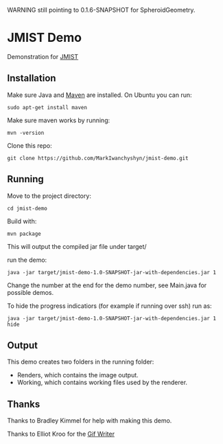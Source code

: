 WARNING still pointing to 0.1.6-SNAPSHOT for SpheroidGeometry.

# JMIST Demo
Demonstration for [JMIST](http://jmist.eandb.ca/)

## Installation

Make sure Java and [Maven](https://maven.apache.org/install.html) are installed.
On Ubuntu you can run:
```
sudo apt-get install maven
```

Make sure maven works by running:
```
mvn -version
```

Clone this repo:
```
git clone https://github.com/MarkIwanchyshyn/jmist-demo.git
```


## Running

Move to the project directory:
```
cd jmist-demo
```

Build with:
```
mvn package
```

This will output the compiled jar file under target/

run the demo:
```
java -jar target/jmist-demo-1.0-SNAPSHOT-jar-with-dependencies.jar 1
```

Change the number at the end for the demo number, see Main.java for possible demos.

To hide the progress indicatiors (for example if running over ssh) run as:
```
java -jar target/jmist-demo-1.0-SNAPSHOT-jar-with-dependencies.jar 1 hide
```


## Output

This demo creates two folders in the running folder:
* Renders, which contains the image output.
* Working, which contains working files used by the renderer.

## Thanks

Thanks to Bradley Kimmel for help with making this demo.

Thanks to Elliot Kroo for the [Gif Writer](http://elliot.kroo.net/software/java/GifSequenceWriter/)

